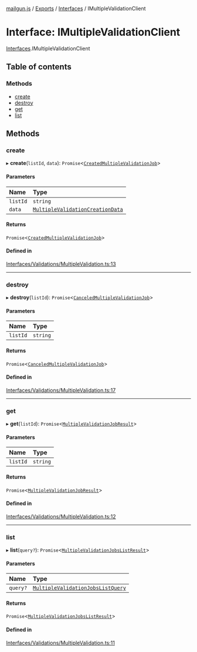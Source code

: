 [mailgun.js](../README.md) / [Exports](../modules.md) / [Interfaces](../modules/Interfaces.md) / IMultipleValidationClient

# Interface: IMultipleValidationClient

[Interfaces](../modules/Interfaces.md).IMultipleValidationClient

## Table of contents

### Methods

- [create](Interfaces.IMultipleValidationClient.md#create)
- [destroy](Interfaces.IMultipleValidationClient.md#destroy)
- [get](Interfaces.IMultipleValidationClient.md#get)
- [list](Interfaces.IMultipleValidationClient.md#list)

## Methods

### create

▸ **create**(`listId`, `data`): `Promise`<[`CreatedMultipleValidationJob`](../modules.md#createdmultiplevalidationjob)\>

#### Parameters

| Name | Type |
| :------ | :------ |
| `listId` | `string` |
| `data` | [`MultipleValidationCreationData`](../modules.md#multiplevalidationcreationdata) |

#### Returns

`Promise`<[`CreatedMultipleValidationJob`](../modules.md#createdmultiplevalidationjob)\>

#### Defined in

[Interfaces/Validations/MultipleValidation.ts:13](https://github.com/mailgun/mailgun.js/blob/1615be3/lib/Interfaces/Validations/MultipleValidation.ts#L13)

___

### destroy

▸ **destroy**(`listId`): `Promise`<[`CanceledMultipleValidationJob`](../modules.md#canceledmultiplevalidationjob)\>

#### Parameters

| Name | Type |
| :------ | :------ |
| `listId` | `string` |

#### Returns

`Promise`<[`CanceledMultipleValidationJob`](../modules.md#canceledmultiplevalidationjob)\>

#### Defined in

[Interfaces/Validations/MultipleValidation.ts:17](https://github.com/mailgun/mailgun.js/blob/1615be3/lib/Interfaces/Validations/MultipleValidation.ts#L17)

___

### get

▸ **get**(`listId`): `Promise`<[`MultipleValidationJobResult`](../modules.md#multiplevalidationjobresult)\>

#### Parameters

| Name | Type |
| :------ | :------ |
| `listId` | `string` |

#### Returns

`Promise`<[`MultipleValidationJobResult`](../modules.md#multiplevalidationjobresult)\>

#### Defined in

[Interfaces/Validations/MultipleValidation.ts:12](https://github.com/mailgun/mailgun.js/blob/1615be3/lib/Interfaces/Validations/MultipleValidation.ts#L12)

___

### list

▸ **list**(`query?`): `Promise`<[`MultipleValidationJobsListResult`](../modules.md#multiplevalidationjobslistresult)\>

#### Parameters

| Name | Type |
| :------ | :------ |
| `query?` | [`MultipleValidationJobsListQuery`](../modules.md#multiplevalidationjobslistquery) |

#### Returns

`Promise`<[`MultipleValidationJobsListResult`](../modules.md#multiplevalidationjobslistresult)\>

#### Defined in

[Interfaces/Validations/MultipleValidation.ts:11](https://github.com/mailgun/mailgun.js/blob/1615be3/lib/Interfaces/Validations/MultipleValidation.ts#L11)
